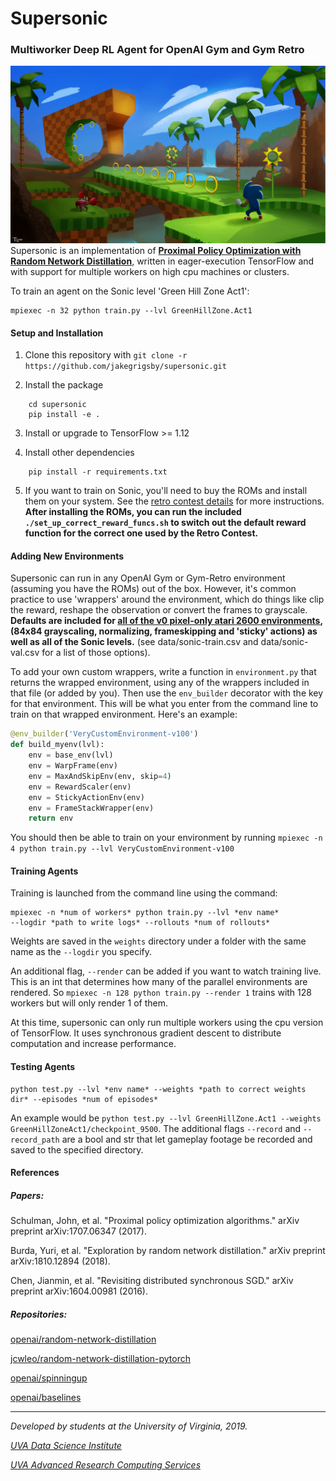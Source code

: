 # Supersonic
### __Multiworker Deep RL Agent for OpenAI Gym and Gym Retro__
![Sonic Cover Image](supersonic/data/readme_media/readme_cover.jpg)
Supersonic is an implementation of __[Proximal Policy Optimization with Random Network Distillation](https://arxiv.org/abs/1810.12894)__, written in eager-execution TensorFlow and with support for multiple workers on high cpu machines or clusters.

To train an agent on the Sonic level 'Green Hill Zone Act1':
```shell
mpiexec -n 32 python train.py --lvl GreenHillZone.Act1
```

#### Setup and Installation
1. Clone this repository with `git clone -r https://github.com/jakegrigsby/supersonic.git`

2. Install the package
```shell
    cd supersonic
    pip install -e . 
```

3. Install or upgrade to TensorFlow >= 1.12

4. Install other dependencies
```shell
    pip install -r requirements.txt
```

5. If you want to train on Sonic, you'll need to buy the ROMs and install them on your system. See the [retro contest details](https://contest.openai.com/2018-1/details/) for more instructions. __After installing the ROMs, you can run the included `./set_up_correct_reward_funcs.sh` to switch out the default reward function for the correct one used by the Retro Contest.__

#### Adding New Environments
Supersonic can run in any OpenAI Gym or Gym-Retro environment (assuming you have the ROMs) out of the box. However, it's common practice to use 'wrappers' around the environment, which do things like clip the reward, reshape the observation or convert the frames to grayscale. __Defaults are included for [all of the v0 pixel-only atari 2600 environments](https://gym.openai.com/envs/#atari), (84x84 grayscaling, normalizing, frameskipping and 'sticky' actions) as well as all of the Sonic levels.__ (see data/sonic-train.csv and data/sonic-val.csv for a list of those options).

To add your own custom wrappers, write a function in `environment.py` that returns the wrapped environment, using any of the wrappers included in that file (or added by you). Then use the `env_builder` decorator with the key for that environment. This will be what you enter from the command line to train on that wrapped environment. Here's an example:
```python
@env_builder('VeryCustomEnvironment-v100')
def build_myenv(lvl):
    env = base_env(lvl)
    env = WarpFrame(env)
    env = MaxAndSkipEnv(env, skip=4)
    env = RewardScaler(env)
    env = StickyActionEnv(env)
    env = FrameStackWrapper(env)
    return env
```
You should then be able to train on your environment by running
```mpiexec -n 4 python train.py --lvl VeryCustomEnvironment-v100```

#### Training Agents
Training is launched from the command line using the command:
```shell
mpiexec -n *num of workers* python train.py --lvl *env name*
--logdir *path to write logs* --rollouts *num of rollouts*
```
Weights are saved in the `weights` directory under a folder with the same name as the `--logdir` you specify.

An additional flag, `--render` can be added if you want to watch training live. This is an int that determines how many of the
parallel environments are rendered. So `mpiexec -n 128 python train.py --render 1` trains with 128 workers but will only render
1 of them.

At this time, supersonic can only run multiple workers using the cpu version of TensorFlow. It uses synchronous gradient descent to distribute computation and increase performance.

#### Testing Agents
```shell
python test.py --lvl *env name* --weights *path to correct weights dir* --episodes *num of episodes*
```
An example would be `python test.py --lvl GreenHillZone.Act1 --weights GreenHillZoneAct1/checkpoint_9500`. The additional flags `--record` and `--record_path` are a bool and str that let gameplay footage be recorded and saved to the specified directory.

#### References

##### Papers:
Schulman, John, et al. "Proximal policy optimization algorithms." arXiv preprint arXiv:1707.06347 (2017).

Burda, Yuri, et al. "Exploration by random network distillation." arXiv preprint arXiv:1810.12894 (2018).

Chen, Jianmin, et al. "Revisiting distributed synchronous SGD." arXiv preprint arXiv:1604.00981 (2016).

##### Repositories:
[openai/random-network-distillation](https://github.com/openai/random-network-distillation)

[jcwleo/random-network-distillation-pytorch](https://github.com/jcwleo/random-network-distillation-pytorch)

[openai/spinningup](https://github.com/openai/spinningup)

[openai/baselines](https://github.com/openai/baselines)


--------------------------------------------------------------------

_Developed by students at the University of Virginia, 2019._

_[UVA Data Science Institute](https://datascience.virginia.edu)_

_[UVA Advanced Research Computing Services](https://arcs.virginia.edu)_



